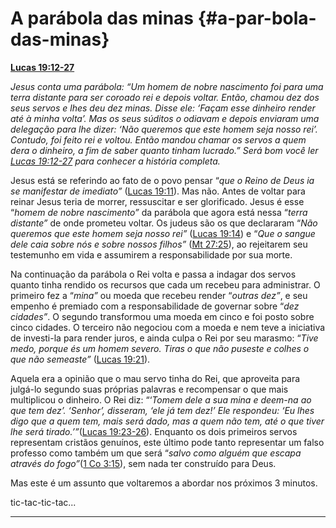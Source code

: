 # A parábola das minas {#a-par-bola-das-minas}

[**Lucas 19:12-27**](http://bibliaonline.com.br/acf/lc/19/12-27)

_Jesus conta uma parábola: “Um homem de nobre nascimento foi para uma terra distante para ser coroado rei e depois voltar. Então, chamou dez dos seus servos e lhes deu dez minas. Disse ele: ‘Façam esse dinheiro render até à minha volta’. Mas os seus súditos o odiavam e depois enviaram uma delegação para lhe dizer: ‘Não queremos que este homem seja nosso rei’. Contudo, foi feito rei e voltou. Então mandou chamar os servos a quem dera o dinheiro, a fim de saber quanto tinham lucrado.” Será bom você ler_ [_Lucas 19:12-27_](http://bibliaonline.com.br/acf/lc/19/12-27) _para conhecer a história completa._

Jesus está se referindo ao fato de o povo pensar “_que o Reino de Deus ia se manifestar de imediato”_ ([Lucas 19:11](http://bibliaonline.com.br/acf/lc/19/11)). Mas não. Antes de voltar para reinar Jesus teria de morrer, ressuscitar e ser glorificado. Jesus é esse “_homem de nobre nascimento”_ da parábola que agora está nessa “_terra distante”_ de onde prometeu voltar. Os judeus são os que declararam “_Não queremos que este homem seja nosso rei”_ ([Lucas 19:14](http://bibliaonline.com.br/acf/lc/19/14)) e “_Que o sangue dele caia sobre nós e sobre nossos filhos”_ ([Mt 27:25](http://bibliaonline.com.br/acf/mt/27/25)), ao rejeitarem seu testemunho em vida e assumirem a responsabilidade por sua morte.

Na continuação da parábola o Rei volta e passa a indagar dos servos quanto tinha rendido os recursos que cada um recebeu para administrar. O primeiro fez a “_mina”_ ou moeda que recebeu render “_outras dez”_, e seu empenho é premiado com a responsabilidade de governar sobre “_dez cidades”_. O segundo transformou uma moeda em cinco e foi posto sobre cinco cidades. O terceiro não negociou com a moeda e nem teve a iniciativa de investi-la para render juros, e ainda culpa o Rei por seu marasmo: “_Tive medo, porque és um homem severo. Tiras o que não puseste e colhes o que não semeaste”_ ([Lucas 19:21](http://bibliaonline.com.br/acf/lc/19/21)).

Aquela era a opinião que o mau servo tinha do Rei, que aproveita para julgá-lo segundo suas próprias palavras e recompensar o que mais multiplicou o dinheiro. O Rei diz: “‘_Tomem dele a sua mina e deem-na ao que tem dez’. ‘Senhor’, disseram, ‘ele já tem dez!’ Ele respondeu: ‘Eu lhes digo que a quem tem, mais será dado, mas a quem não tem, até o que tiver lhe será tirado.’”_([Lucas 19:23-26](http://bibliaonline.com.br/acf/lc/19/23-26)). Enquanto os dois primeiros servos representam cristãos genuínos, este último pode tanto representar um falso professo como também um que será “_salvo como alguém que escapa através do fogo”_([1 Co 3:15](http://bibliaonline.com.br/acf/1co/3/15)), sem nada ter construído para Deus.

Mas este é um assunto que voltaremos a abordar nos próximos 3 minutos.

tic-tac-tic-tac...

*****